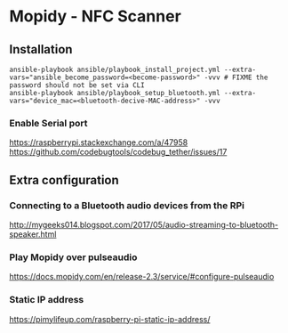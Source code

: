 # Mopidy - NFC Scanner

## Installation

```shell
ansible-playbook ansible/playbook_install_project.yml --extra-vars="ansible_become_password=<become-password>" -vvv # FIXME the password should not be set via CLI
ansible-playbook ansible/playbook_setup_bluetooth.yml --extra-vars="device_mac=<bluetooth-decive-MAC-address>" -vvv
```

### Enable Serial port

https://raspberrypi.stackexchange.com/a/47958
https://github.com/codebugtools/codebug_tether/issues/17

## Extra configuration

### Connecting to a Bluetooth audio devices from the RPi

http://mygeeks014.blogspot.com/2017/05/audio-streaming-to-bluetooth-speaker.html

### Play Mopidy over pulseaudio

https://docs.mopidy.com/en/release-2.3/service/#configure-pulseaudio

### Static IP address

https://pimylifeup.com/raspberry-pi-static-ip-address/

